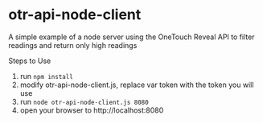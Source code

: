 # otr-api-node-client

A simple example of a node server using the OneTouch Reveal API to filter readings and return only high readings

Steps to Use

1.  run `npm install`
2.  modify otr-api-node-client.js, replace var token with the token you will use
3.  run `node otr-api-node-client.js 8080`
4.  open your browser to http://localhost:8080 